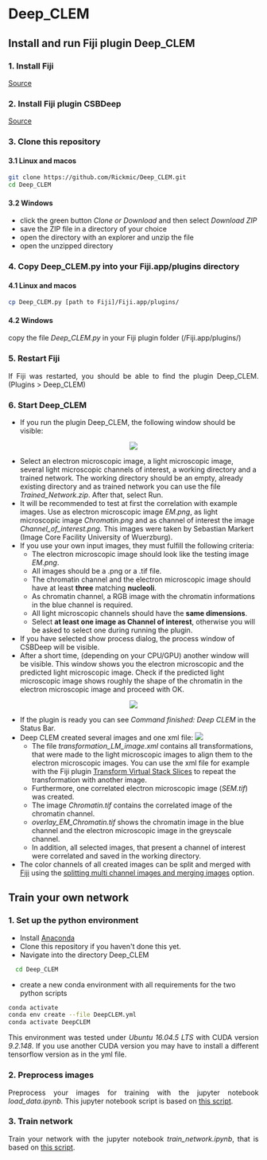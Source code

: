 # Deep_CLEM

## Install and run Fiji plugin Deep_CLEM

### 1. Install Fiji


<p align="justify">
  <a href="https://imagej.net/Fiji/Downloads">Source</a>
</p>


### 2. Install Fiji plugin CSBDeep


<p align="justify">
  <a href="https://github.com/CSBDeep/CSBDeep_website/wiki/CSBDeep-in-Fiji-%E2%80%93-Installation">Source</a>
</p>


### 3. Clone this repository

#### 3.1 Linux and macos

```sh
git clone https://github.com/Rickmic/Deep_CLEM.git
cd Deep_CLEM
```

#### 3.2 Windows

<p align="justify">
  <ul>
    <li>
      click the green button <i>Clone or Download</i> and then select <i>Download ZIP</i>
    </li>
    <li>
      save the ZIP file in a directory of your choice
    </li>
    <li>
      open the directory with an explorer and unzip the file
    </li>
    <li>
      open the unzipped directory 
    </li>
  </ul>
</p>

### 4. Copy Deep_CLEM.py into your Fiji.app/plugins directory

#### 4.1 Linux and macos

```sh
cp Deep_CLEM.py [path to Fiji]/Fiji.app/plugins/
```

#### 4.2 Windows

<p align="justify">
  copy the file <i>Deep_CLEM.py</i> in your Fiji plugin folder (/Fiji.app/plugins/)
</p>

### 5. Restart Fiji

<p align="justify">
  If Fiji was restarted, you should be able to find the plugin Deep_CLEM. (Plugins > Deep_CLEM)
</p>

### 6. Start Deep_CLEM


<p align="justify">
  <ul>
    <li>
      If you run the plugin Deep_CLEM, the following window should be visible:
    </li>
  </ul>
</p>



<p align="center"> 
  <img src="../assets/GUI1.png">
</p>


<p align="justify">
  <ul>
    <li>
      Select an electron microscopic image, a light microscopic image, several light microscopic channels of interest, a   working directory and a trained network. The working directory should be an empty, already existing directory and as trained network you can use the file <i>Trained_Network.zip</i>. After that, select Run. 
    </li>
    <li>
      It will be recommended to test at first the correlation with example images. Use as electron microscopic image <i>EM.png</i>, as light microscopic image <i>Chromatin.png</i> and as channel of interest the image <i>Channel_of_interest.png</i>. This images were taken by Sebastian Markert (Image Core Facility University of Wuerzburg).
    </li>
    <li>
      If you use your own input images, they must fulfill the following criteria:
      <ul>
        <li>
          The electron microscopic image should look like the testing image <i>EM.png</i>.
        </li>
        <li>
          All images should be a .png or a .tif file.
        </li>
        <li>
          The chromatin channel and the electron microscopic image should have at least <b>three</b> matching <b>nucleoli</b>.
        </li>
        <li>
          As chromatin channel, a RGB image with the chromatin informations in the blue channel is required.
        <li>
          All light microscopic channels should have the <b>same dimensions</b>.
        </li>
        <li>
          Select <b>at least one image as Channel of interest</b>, otherwise you will be asked to select one during running the plugin.
        </li>
      </ul>
    </li>
    <li>
      If you have selected show process dialog, the process window of CSBDeep will be visible.
    </li>
    <li>
      After a short time, (depending on your CPU/GPU) another window will be visible. This window shows you the electron microscopic and the predicted light microscopic image. Check if the predicted light microscopic image shows roughly the shape of the chromatin in the electron microscopic image and proceed with OK. 
    </li>
  </ul>
</p>



<p align="center"> 
  <img src="../assets/GUI2.png">
</p>


<p align="justify"> 
  <ul>
    <li>
      If the plugin is ready you can see <i>Command finished: Deep CLEM</i> in the Status Bar.
    </li>
    <li>
      Deep CLEM created several images and one xml file:
      <img src="../assets/GUI3.png">
      <ul>
        <li>
          The file <i>transformation_LM_image.xml</i> contains all transformations, that were made to the light microscopic images to align them to the electron microscopic images. You can use the xml file for example with the Fiji plugin <a href="https://imagej.net/Transform_Virtual_Stack_Slices">Transform Virtual Stack Slices</a> to repeat the transformation with another image.
        </li>
        <li>
          Furthermore, one correlated electron microscopic image (<i>SEM.tif</i>) was created.
        </li>
        <li>
          The image <i>Chromatin.tif</i> contains the correlated image of the chromatin channel.
        </li>
        <li>
          <i>overlay_EM_Chromatin.tif</i> shows the chromatin image in the blue channel and the electron microscopic image in the greyscale channel.
        </li>
        <li>
          In addition, all selected images, that present a channel of interest were correlated and saved in the working directory.
        </li>
      </ul>
    </li>
    <li>
      The color channels of all created images can be split and merged with <a href="https://fiji.sc/">Fiji</a> using the <a href="https://imagej.net/Color_Image_Processing">splitting multi channel images and merging images</a> option.
    </li>
  </ul>
</p>



## Train your own network

### 1. Set up the python environment

<p align="justify">
  <ul>
    <li>
      Install <a href="https://www.anaconda.com/distribution/">Anaconda</a>
    </li>
    <li>
      Clone this repository if you haven't done this yet.
    </li>
    <li>
      Navigate into the directory Deep_CLEM
    </li>
  </ul>
</p>

```sh
  cd Deep_CLEM
  ```
<p align="justify">
  <ul>
    <li>
      create a new conda environment with all requirements for the two python scripts
    </li>
  </ul>
</p>

  ```sh
  conda activate
  conda env create --file DeepCLEM.yml
  conda activate DeepCLEM
  ```
  
<p align="justify">
  This environment was tested under <i>Ubuntu 16.04.5 LTS</i> with CUDA version <i>9.2.148</i>. If you use another CUDA version you may   have to install a different tensorflow version as in the yml file.
</p>


### 2. Preprocess images

<p align="justify">
  Preprocess your images for training with the jupyter notebook <i>load_data.ipynb.</i> This jupyter notebook script is based on <a href="https://nbviewer.jupyter.org/url/csbdeep.bioimagecomputing.com/examples/denoising3D/1_datagen.ipynb">this script</a>.
</p>

### 3. Train network

<p align="justify">
  Train your network with the jupyter notebook <i>train_network.ipynb</i>, that is based on <a href="https://nbviewer.jupyter.org/url/csbdeep.bioimagecomputing.com/examples/denoising3D/2_training.ipynb">this script</a>.
</p>
